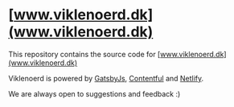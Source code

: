 # [www.viklenoerd.dk](www.viklenoerd.dk)
This repository contains the source code for [www.viklenoerd.dk](www.viklenoerd.dk)


Viklenoerd is powered by [GatsbyJs](https://www.gatsbyjs.org/), [Contentful](https://www.contentful.com/) and [Netlify](https://www.netlify.com/).


We are always open to suggestions and feedback :)